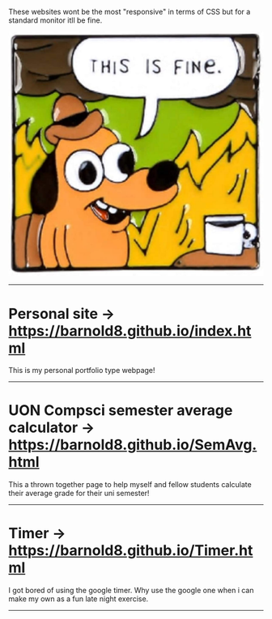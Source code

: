 These websites wont be the most "responsive" in terms of CSS but for a standard monitor itll be fine. 

![](/Images/Fine.jpg)

---------------------------------------

# Personal site -> https://barnold8.github.io/index.html

This is my personal portfolio type webpage!

---------------------------------------

# UON Compsci semester average calculator -> https://barnold8.github.io/SemAvg.html

This a thrown together page to help myself and fellow students calculate their average grade for their uni semester!

---------------------------------------

# Timer -> https://barnold8.github.io/Timer.html

I got bored of using the google timer. Why use the google one when i can make my own as a fun late night exercise. 

---------------------------------------